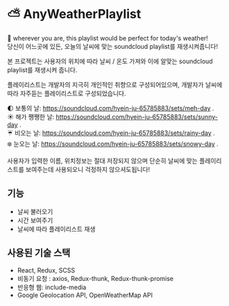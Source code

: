 # ⛅ AnyWeatherPlaylist

🌝 wherever you are, this playlist would be perfect for today's weather!   
당신이 어느곳에 있든, 오늘의 날씨에 맞는 soundcloud playlist를 재생시켜줍니다!   

본 프로젝트는 사용자의 위치에 따라 날씨 / 온도 가져와 이에 알맞는 soundcloud playlist를 재생시켜 줍니다.   

플레이리스트는 개발자의 지극히 개인적인 취향으로 구성되어있으며, 개발자가 날씨에 따라 자주듣는 플레이리스트로 구성되었습니다.

🌓 보통의 날: https://soundcloud.com/hyein-ju-65785883/sets/meh-day .  
☀️ 해가 쨍쨍한 날: https://soundcloud.com/hyein-ju-65785883/sets/sunny-day .   
☔ 비오는 날: https://soundcloud.com/hyein-ju-65785883/sets/rainy-day .  
❄️ 눈오는 날: https://soundcloud.com/hyein-ju-65785883/sets/snowy-day .  

사용자가 입력한 이름, 위치정보는 절대 저장되지 않으며 단순히 날씨에 맞는 플레이리스트를 보여주는데 사용되오니 걱정하지 않으셔도됩니다!

## 기능
* 날씨 불러오기   
* 시간 보여주기   
* 날씨에 따라 플레이리스트 재생   

## 사용된 기술 스택
* React, Redux, SCSS   
* 비동기 요청 : axios, Redux-thunk,  Redux-thunk-promise   
* 반응형 웹: include-media   
* Google Geolocation API, OpenWeatherMap API
